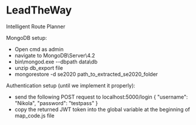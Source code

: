 # LeadTheWay
Intelligent Route Planner

MongoDB setup:
- Open cmd as admin
- navigate to MongoDB\Server\4.2
- bin\mongod.exe --dbpath data\db
- unzip db_export file
- mongorestore -d se2020 path_to_extracted_se2020_folder

Authentication setup (until we implement it properly):
- send the following POST request to localhost:5000/login
{ "username": "Nikola", "password": "testpass" }
- copy the returned JWT token into the global variable at the beginning of map_code.js file
